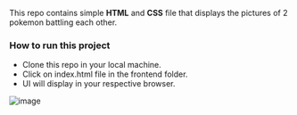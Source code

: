 This repo contains simple **HTML** and **CSS** file that displays the pictures of 2 pokemon battling each other.

### How to run this project

* Clone this repo in your local machine.
* Click on index.html file in the frontend folder.
* UI will display in your respective browser.

![image](https://user-images.githubusercontent.com/21224753/56458898-ee4a9980-63a9-11e9-8f57-81d433b9c3c4.png)
